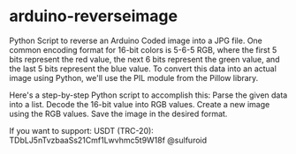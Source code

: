 # arduino-reverseimage
Python Script to reverse an Arduino Coded image into a JPG file.
One common encoding format for 16-bit colors is 5-6-5 RGB, where the first 5 bits represent the red value, the next 6 bits represent the green value, and the last 5 bits represent the blue value.
To convert this data into an actual image using Python, we'll use the PIL module from the Pillow library.

Here's a step-by-step Python script to accomplish this:
Parse the given data into a list.
Decode the 16-bit value into RGB values.
Create a new image using the RGB values.
Save the image in the desired format.

If you want to support: USDT (TRC-20): TDbLJ5nTvzbaaSs21Cmf1Lwvhmc5t9W18f
@sulfuroid
